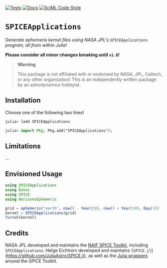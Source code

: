 [![Tests](https://github.com/cadojo/SPICEApplications.jl/workflows/UnitTests/badge.svg)](https://github.com/cadojo/SPICEApplications.jl/actions?query=workflow%3AUnitTests)
[![Docs](https://github.com/cadojo/SPICEApplications.jl/workflows/Documentation/badge.svg)](https://cadojo.github.io/SPICEApplications.jl)
[![SciML Code Style](https://img.shields.io/static/v1?label=Style&message=SciML&color=9668e2&labelColor=3E474F)](https://github.com/SciML/SciMLStyle)

# `SPICEApplications`

_Generate ephemeris kernel files using NASA JPL's `SPICEApplications` program,
all from within Julia!_

**Please consider all minor changes breaking until `v1.0`!**

> **Warning**
>
> This package is not affiliated with or endorsed by NASA, JPL, Caltech, or any
> other organization! This is an independently written package by an
> astrodynamics hobbyist.

## Installation

Choose one of the following two lines!

```julia
julia> ]add SPICEApplications

julia> import Pkg; Pkg.add("SPICEApplications");
```

## Limitations

...

## Envisioned Usage

```julia
using SPICEApplications
using Dates
using SPICE
using HorizonsEphemeris

grid = ephemeris("earth", now() - Year(10), now() + Year(10), Day(1))
kernel = SPICEApplications(grid)
furnsh(kernel)
```

## Credits

NASA JPL developed and maintains the
[NAIF SPICE Toolkit](https://naif.jpl.nasa.gov/naif/toolkit.html), including
`SPICEApplications`. Helge Eichhorn developed and maintains
`[SPICE.jl`](https://github.com/JuliaAstro/SPICE.jl), as well as the
[Julia wrappers](https://juliahub.com/ui/Packages/CSPICE_jll/XJqVo/67.0.0+0)
around the SPICE Toolkit.

